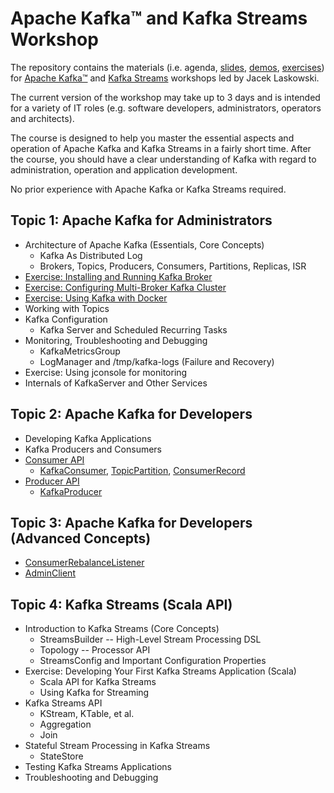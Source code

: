 # Apache Kafka™ and Kafka Streams Workshop

The repository contains the materials (i.e. agenda, [slides](slides), [demos](demos), [exercises](exercises)) for [Apache Kafka™](https://kafka.apache.org/) and [Kafka Streams](https://kafka.apache.org/documentation/streams/) workshops led by Jacek Laskowski.

The current version of the workshop may take up to 3 days and is intended for a variety of IT roles (e.g. software developers, administrators, operators and architects).

The course is designed to help you master the essential aspects and operation of Apache Kafka and Kafka Streams in a fairly short time. After the course, you should have a clear understanding of Kafka with regard to administration, operation and application development.

No prior experience with Apache Kafka or Kafka Streams required.

## Topic 1: Apache Kafka for Administrators

- Architecture of Apache Kafka (Essentials, Core Concepts)
  - Kafka As Distributed Log
  - Brokers, Topics, Producers, Consumers, Partitions, Replicas, ISR
- [Exercise: Installing and Running Kafka Broker](exercises/kafka-exercise-Installing-and-Running-Kafka-Broker.md)
- [Exercise: Configuring Multi-Broker Kafka Cluster](exercises/kafka-exercise-Configuring-Multi-Broker-Kafka-Cluster.md)
- [Exercise: Using Kafka with Docker](exercises/kafka-exercise-Using-Kafka-with-Docker.md)
- Working with Topics
- Kafka Configuration
  - Kafka Server and Scheduled Recurring Tasks
- Monitoring, Troubleshooting and Debugging
  - KafkaMetricsGroup
  - LogManager and /tmp/kafka-logs (Failure and Recovery)
- Exercise: Using jconsole for monitoring
- Internals of KafkaServer and Other Services

## Topic 2: Apache Kafka for Developers

- Developing Kafka Applications
- Kafka Producers and Consumers
- [Consumer API](https://kafka.apache.org/20/javadoc/org/apache/kafka/clients/consumer/Consumer.html)
  - [KafkaConsumer](https://kafka.apache.org/20/javadoc/org/apache/kafka/clients/consumer/KafkaConsumer.html), [TopicPartition](https://kafka.apache.org/20/javadoc/org/apache/kafka/common/TopicPartition.html), [ConsumerRecord](https://kafka.apache.org/20/javadoc/org/apache/kafka/clients/consumer/ConsumerRecord.html)
- [Producer API](http://kafka.apache.org/20/javadoc/org/apache/kafka/clients/producer/Producer.html)
  - [KafkaProducer](http://kafka.apache.org/20/javadoc/org/apache/kafka/clients/producer/KafkaProducer.html)

## Topic 3: Apache Kafka for Developers (Advanced Concepts)

- [ConsumerRebalanceListener](https://kafka.apache.org/20/javadoc/org/apache/kafka/clients/consumer/ConsumerRebalanceListener.html)
- [AdminClient](http://kafka.apache.org/20/javadoc/org/apache/kafka/clients/admin/AdminClient.html)

## Topic 4: Kafka Streams (Scala API)

- Introduction to Kafka Streams (Core Concepts)
  - StreamsBuilder -- High-Level Stream Processing DSL
  - Topology -- Processor API
  - StreamsConfig and Important Configuration Properties
- Exercise: Developing Your First Kafka Streams Application (Scala)
  - Scala API for Kafka Streams
  - Using Kafka for Streaming
- Kafka Streams API
  - KStream, KTable, et al.
  - Aggregation
  - Join
- Stateful Stream Processing in Kafka Streams
  - StateStore
- Testing Kafka Streams Applications
- Troubleshooting and Debugging
